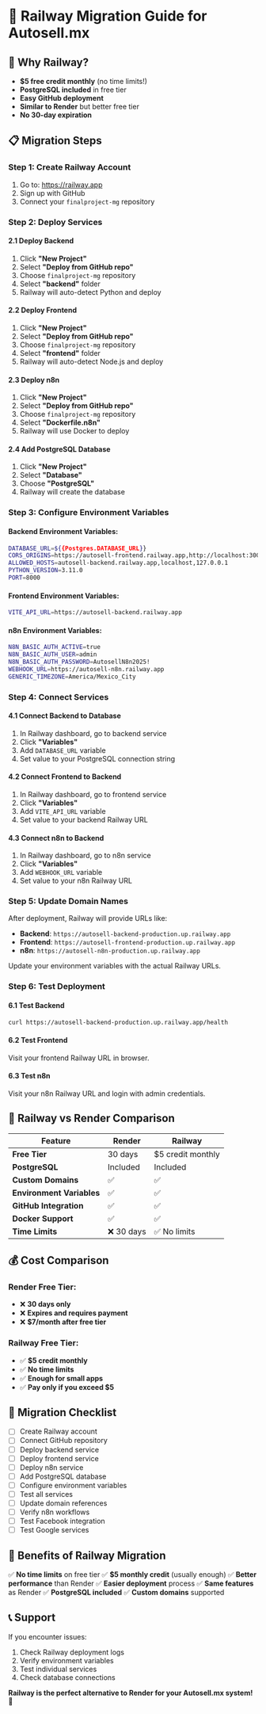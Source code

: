 # 🚀 Railway Migration Guide for Autosell.mx

## 🎯 **Why Railway?**
- **$5 free credit monthly** (no time limits!)
- **PostgreSQL included** in free tier
- **Easy GitHub deployment**
- **Similar to Render** but better free tier
- **No 30-day expiration**

## 📋 **Migration Steps**

### **Step 1: Create Railway Account**
1. Go to: https://railway.app
2. Sign up with GitHub
3. Connect your `finalproject-mg` repository

### **Step 2: Deploy Services**

#### **2.1 Deploy Backend**
1. Click **"New Project"**
2. Select **"Deploy from GitHub repo"**
3. Choose `finalproject-mg` repository
4. Select **"backend"** folder
5. Railway will auto-detect Python and deploy

#### **2.2 Deploy Frontend**
1. Click **"New Project"**
2. Select **"Deploy from GitHub repo"**
3. Choose `finalproject-mg` repository
4. Select **"frontend"** folder
5. Railway will auto-detect Node.js and deploy

#### **2.3 Deploy n8n**
1. Click **"New Project"**
2. Select **"Deploy from GitHub repo"**
3. Choose `finalproject-mg` repository
4. Select **"Dockerfile.n8n"**
5. Railway will use Docker to deploy

#### **2.4 Add PostgreSQL Database**
1. Click **"New Project"**
2. Select **"Database"**
3. Choose **"PostgreSQL"**
4. Railway will create the database

### **Step 3: Configure Environment Variables**

#### **Backend Environment Variables:**
```bash
DATABASE_URL=${{Postgres.DATABASE_URL}}
CORS_ORIGINS=https://autosell-frontend.railway.app,http://localhost:3000
ALLOWED_HOSTS=autosell-backend.railway.app,localhost,127.0.0.1
PYTHON_VERSION=3.11.0
PORT=8000
```

#### **Frontend Environment Variables:**
```bash
VITE_API_URL=https://autosell-backend.railway.app
```

#### **n8n Environment Variables:**
```bash
N8N_BASIC_AUTH_ACTIVE=true
N8N_BASIC_AUTH_USER=admin
N8N_BASIC_AUTH_PASSWORD=AutosellN8n2025!
WEBHOOK_URL=https://autosell-n8n.railway.app
GENERIC_TIMEZONE=America/Mexico_City
```

### **Step 4: Connect Services**

#### **4.1 Connect Backend to Database**
1. In Railway dashboard, go to backend service
2. Click **"Variables"**
3. Add `DATABASE_URL` variable
4. Set value to your PostgreSQL connection string

#### **4.2 Connect Frontend to Backend**
1. In Railway dashboard, go to frontend service
2. Click **"Variables"**
3. Add `VITE_API_URL` variable
4. Set value to your backend Railway URL

#### **4.3 Connect n8n to Backend**
1. In Railway dashboard, go to n8n service
2. Click **"Variables"**
3. Add `WEBHOOK_URL` variable
4. Set value to your n8n Railway URL

### **Step 5: Update Domain Names**

After deployment, Railway will provide URLs like:
- **Backend**: `https://autosell-backend-production.up.railway.app`
- **Frontend**: `https://autosell-frontend-production.up.railway.app`
- **n8n**: `https://autosell-n8n-production.up.railway.app`

Update your environment variables with the actual Railway URLs.

### **Step 6: Test Deployment**

#### **6.1 Test Backend**
```bash
curl https://autosell-backend-production.up.railway.app/health
```

#### **6.2 Test Frontend**
Visit your frontend Railway URL in browser.

#### **6.3 Test n8n**
Visit your n8n Railway URL and login with admin credentials.

## 🔧 **Railway vs Render Comparison**

| Feature | Render | Railway |
|---------|--------|---------|
| **Free Tier** | 30 days | $5 credit monthly |
| **PostgreSQL** | Included | Included |
| **Custom Domains** | ✅ | ✅ |
| **Environment Variables** | ✅ | ✅ |
| **GitHub Integration** | ✅ | ✅ |
| **Docker Support** | ✅ | ✅ |
| **Time Limits** | ❌ 30 days | ✅ No limits |

## 💰 **Cost Comparison**

### **Render Free Tier:**
- ❌ **30 days only**
- ❌ **Expires and requires payment**
- ❌ **$7/month after free tier**

### **Railway Free Tier:**
- ✅ **$5 credit monthly**
- ✅ **No time limits**
- ✅ **Enough for small apps**
- ✅ **Pay only if you exceed $5**

## 🚨 **Migration Checklist**

- [ ] Create Railway account
- [ ] Connect GitHub repository
- [ ] Deploy backend service
- [ ] Deploy frontend service
- [ ] Deploy n8n service
- [ ] Add PostgreSQL database
- [ ] Configure environment variables
- [ ] Test all services
- [ ] Update domain references
- [ ] Verify n8n workflows
- [ ] Test Facebook integration
- [ ] Test Google services

## 🎉 **Benefits of Railway Migration**

✅ **No time limits** on free tier
✅ **$5 monthly credit** (usually enough)
✅ **Better performance** than Render
✅ **Easier deployment** process
✅ **Same features** as Render
✅ **PostgreSQL included**
✅ **Custom domains** supported

## 📞 **Support**

If you encounter issues:
1. Check Railway deployment logs
2. Verify environment variables
3. Test individual services
4. Check database connections

**Railway is the perfect alternative to Render for your Autosell.mx system!** 🚀
